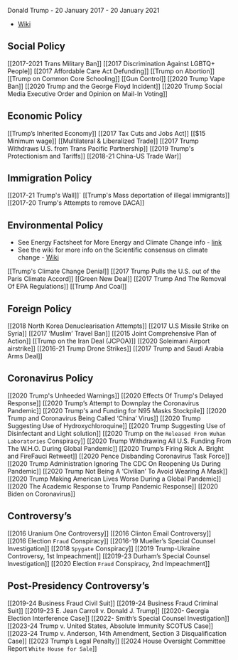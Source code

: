 Donald Trump - 20 January 2017 - 20 January 2021 
- [Wiki](https://en.wikipedia.org/wiki/Donald_Trump)
## Social Policy
[[2017-2021 Trans Military Ban]]
[[2017 Discrimination Against LGBTQ+ People]]
[[2017 Affordable Care Act Defunding]]
[[Trump on Abortion]]
[[Trump on Common Core Schooling]]
[[Gun Control]]
[[2020 Trump Vape Ban]]
[[2020 Trump and the George Floyd Incident]]
[[2020 Trump Social Media Executive Order and Opinion on Mail-In Voting]]
## Economic Policy
[[Trump’s Inherited Economy]]
[[2017 Tax Cuts and Jobs Act]]
[[$15 Minimum wage]]
[[Multilateral & Liberalized Trade]]
[[2017 Trump Withdraws U.S. from Trans Pacific Partnership]]
[[2019 Trump's Protectionism and Tariffs]]
[[2018-21 China-US Trade War]]
## Immigration Policy
[[2017-21 Trump's Wall]]`
[[Trump's Mass deportation of illegal immigrants]]
[[2017-20 Trump's Attempts to remove DACA]]
## Environmental Policy
- See Energy Factsheet for More Energy and Climate Change info - [link](https://docs.google.com/document/d/1xuJ5J2zuhBYGud_6p4G2U4Y_hkugtu4Lkw4_I045CYQ/edit)
- See the wiki for more info on the Scientific consensus on climate change - [Wiki](https://en.wikipedia.org/wiki/Scientific_consensus_on_climate_change)

[[Trump's Climate Change Denial]]
[[2017 Trump Pulls the U.S. out of the Paris Climate Accord]]
[[Green New Deal]]
[[2017 Trump And The Removal Of EPA Regulations]]
[[Trump And Coal]]
## Foreign Policy
[[2018 North Korea Denuclearisation Attempts]]
[[2017 U.S Missile Strike on Syria]]
[[2017 ‘Muslim’ Travel Ban]]
[[2015 Joint Comprehensive Plan of Action]]
[[Trump on the Iran Deal (JCPOA)]]
[[2020 Soleimani Airport airstrike]]
[[2016-21 Trump Drone Strikes]]
[[2017 Trump and Saudi Arabia Arms Deal]]
## Coronavirus Policy
[[2020 Trump's Unheeded Warnings]]
[[2020 Effects Of Trump's Delayed Response]]
[[2020 Trump’s Attempt to Downplay the Coronavirus Pandemic]]
[[2020 Trump's and Funding for N95 Masks Stockpile]]
[[2020 Trump and Coronavirus Being Called ‘China’ Virus]]
[[2020 Trump Suggesting Use of Hydroxychloroquine]]
[[2020 Trump Suggesting Use of Disinfectant and Light solution]]
[[2020 Trump on the `Released From Wuhan Laboratories` Conspiracy]]
[[2020 Trump Withdrawing All U.S. Funding From The W.H.O. During Global Pandemic]]
[[2020 Trump’s Firing Rick A. Bright and FireFauci Retweet]]
[[2020 Pence Disbanding Coronavirus Task Force]]
[[2020 Trump Administration Ignoring The CDC On Reopening Us During Pandemic]]
[[2020 Trump Not Being A ‘Civilian’ To Avoid Wearing A Mask]]
[[2020 Trump Making American Lives Worse During a Global Pandemic]]
[[2020 The Academic Response to Trump Pandemic Response]]
[[2020 Biden on Coronavirus]]
## Controversy’s
[[2016 Uranium One Controversy]]
[[2016 Clinton Email Controversy]]
[[2016 Election `Fraud` Conspiracy]]
[[2016-19 Mueller’s Special Counsel Investigation]]
[[2018 `Spygate` Conspiracy]]
[[2019 Trump-Ukraine Controversy, 1st Impeachment]]
[[2019-23 Durham’s Special Counsel Investigation]]
[[2020 Election `Fraud` Conspiracy, 2nd Impeachment]]
## Post-Presidency Controversy’s
[[2019-24 Business Fraud Civil Suit]]
[[2019-24 Business Fraud Criminal Suit]]
[[2019-23 E. Jean Carroll v. Donald J. Trump]]
[[2020- Georgia Election Interference Case]]
[[2022- Smith’s Special Counsel Investigation]]
[[2023-24 Trump v. United States, Absolute Immunity SCOTUS Case]]
[[2023-24 Trump v. Anderson, 14th Amendment, Section 3 Disqualification Case]]
[[2023 Trump’s Legal Penalty]]
[[2024 House Oversight Committee Report `White House for Sale`]]